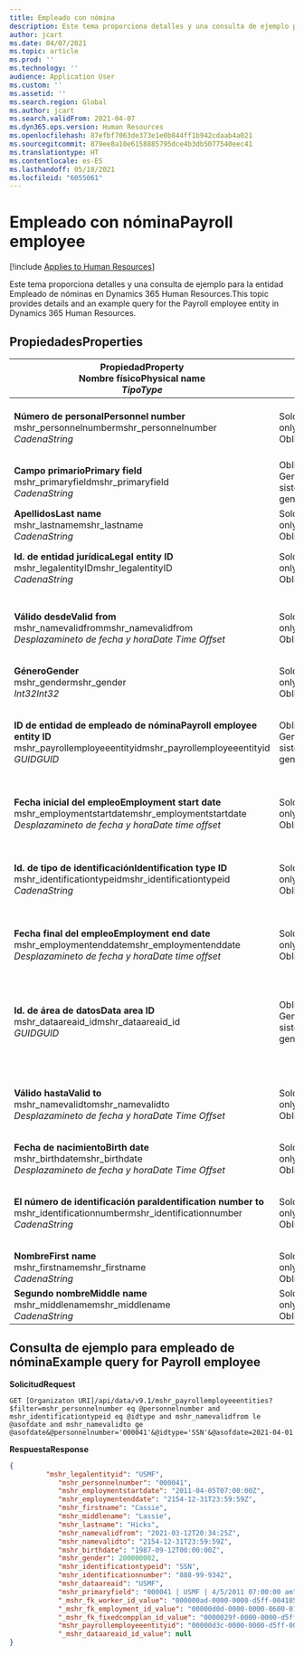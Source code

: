 ```yaml
---
title: Empleado con nómina
description: Este tema proporciona detalles y una consulta de ejemplo para la entidad Empleado de nóminas en Dynamics 365 Human Resources.
author: jcart
ms.date: 04/07/2021
ms.topic: article
ms.prod: ''
ms.technology: ''
audience: Application User
ms.custom: ''
ms.assetid: ''
ms.search.region: Global
ms.author: jcart
ms.search.validFrom: 2021-04-07
ms.dyn365.ops.version: Human Resources
ms.openlocfilehash: 87efbf7063de373e1e0b844ff1b942cdaab4a021
ms.sourcegitcommit: 879ee8a10e6158885795dce4b3db5077540eec41
ms.translationtype: HT
ms.contentlocale: es-ES
ms.lasthandoff: 05/18/2021
ms.locfileid: "6055061"
---
```

# <a name="payroll-employee"></a><span data-ttu-id="81d31-103">Empleado con nómina</span><span class="sxs-lookup"><span data-stu-id="81d31-103">Payroll employee</span></span>

[!include [Applies to Human Resources](../includes/applies-to-hr.md)]

<span data-ttu-id="81d31-104">Este tema proporciona detalles y una consulta de ejemplo para la entidad Empleado de nóminas en Dynamics 365 Human Resources.</span><span class="sxs-lookup"><span data-stu-id="81d31-104">This topic provides details and an example query for the Payroll employee entity in Dynamics 365 Human Resources.</span></span>

## <a name="properties"></a><span data-ttu-id="81d31-105">Propiedades</span><span class="sxs-lookup"><span data-stu-id="81d31-105">Properties</span></span>

| <span data-ttu-id="81d31-106">Propiedad</span><span class="sxs-lookup"><span data-stu-id="81d31-106">Property</span></span><br><span data-ttu-id="81d31-107">**Nombre físico**</span><span class="sxs-lookup"><span data-stu-id="81d31-107">**Physical name**</span></span><br><span data-ttu-id="81d31-108">**_Tipo_**</span><span class="sxs-lookup"><span data-stu-id="81d31-108">**_Type_**</span></span> | <span data-ttu-id="81d31-109">Utilizar</span><span class="sxs-lookup"><span data-stu-id="81d31-109">Use</span></span> | <span data-ttu-id="81d31-110">Descripción</span><span class="sxs-lookup"><span data-stu-id="81d31-110">Description</span></span> |
| --- | --- | --- |
| <span data-ttu-id="81d31-111">**Número de personal**</span><span class="sxs-lookup"><span data-stu-id="81d31-111">**Personnel number**</span></span><br><span data-ttu-id="81d31-112">mshr_personnelnumber</span><span class="sxs-lookup"><span data-stu-id="81d31-112">mshr_personnelnumber</span></span><br><span data-ttu-id="81d31-113">*Cadena*</span><span class="sxs-lookup"><span data-stu-id="81d31-113">*String*</span></span> | <span data-ttu-id="81d31-114">Solo lectura</span><span class="sxs-lookup"><span data-stu-id="81d31-114">Read-only</span></span><br><span data-ttu-id="81d31-115">Obligatorio</span><span class="sxs-lookup"><span data-stu-id="81d31-115">Required</span></span> | <span data-ttu-id="81d31-116">El número de personal exclusivo del empleado.</span><span class="sxs-lookup"><span data-stu-id="81d31-116">The employee's unique personnel number.</span></span> |
| <span data-ttu-id="81d31-117">**Campo primario**</span><span class="sxs-lookup"><span data-stu-id="81d31-117">**Primary field**</span></span><br><span data-ttu-id="81d31-118">mshr_primaryfield</span><span class="sxs-lookup"><span data-stu-id="81d31-118">mshr_primaryfield</span></span><br><span data-ttu-id="81d31-119">*Cadena*</span><span class="sxs-lookup"><span data-stu-id="81d31-119">*String*</span></span> | <span data-ttu-id="81d31-120">Obligatorio</span><span class="sxs-lookup"><span data-stu-id="81d31-120">Required</span></span><br><span data-ttu-id="81d31-121">Generado por el sistema</span><span class="sxs-lookup"><span data-stu-id="81d31-121">System generated</span></span> |  |
| <span data-ttu-id="81d31-122">**Apellidos**</span><span class="sxs-lookup"><span data-stu-id="81d31-122">**Last name**</span></span><br><span data-ttu-id="81d31-123">mshr_lastname</span><span class="sxs-lookup"><span data-stu-id="81d31-123">mshr_lastname</span></span><br><span data-ttu-id="81d31-124">*Cadena*</span><span class="sxs-lookup"><span data-stu-id="81d31-124">*String*</span></span> | <span data-ttu-id="81d31-125">Solo lectura</span><span class="sxs-lookup"><span data-stu-id="81d31-125">Read only</span></span><br><span data-ttu-id="81d31-126">Obligatorio</span><span class="sxs-lookup"><span data-stu-id="81d31-126">Required</span></span> | <span data-ttu-id="81d31-127">Apellido del empleado.</span><span class="sxs-lookup"><span data-stu-id="81d31-127">Employee last name.</span></span> |
| <span data-ttu-id="81d31-128">**Id. de entidad jurídica**</span><span class="sxs-lookup"><span data-stu-id="81d31-128">**Legal entity ID**</span></span><br><span data-ttu-id="81d31-129">mshr_legalentityID</span><span class="sxs-lookup"><span data-stu-id="81d31-129">mshr_legalentityID</span></span><br><span data-ttu-id="81d31-130">*Cadena*</span><span class="sxs-lookup"><span data-stu-id="81d31-130">*String*</span></span> | <span data-ttu-id="81d31-131">Solo lectura</span><span class="sxs-lookup"><span data-stu-id="81d31-131">Read-only</span></span><br><span data-ttu-id="81d31-132">Obligatorio</span><span class="sxs-lookup"><span data-stu-id="81d31-132">Required</span></span> | <span data-ttu-id="81d31-133">Especifica la entidad jurídica (empresa).</span><span class="sxs-lookup"><span data-stu-id="81d31-133">Specifies the legal entity (company).</span></span> |
| <span data-ttu-id="81d31-134">**Válido desde**</span><span class="sxs-lookup"><span data-stu-id="81d31-134">**Valid from**</span></span><br><span data-ttu-id="81d31-135">mshr_namevalidfrom</span><span class="sxs-lookup"><span data-stu-id="81d31-135">mshr_namevalidfrom</span></span><br><span data-ttu-id="81d31-136">*Desplazamineto de fecha y hora*</span><span class="sxs-lookup"><span data-stu-id="81d31-136">*Date Time Offset*</span></span> | <span data-ttu-id="81d31-137">Solo lectura</span><span class="sxs-lookup"><span data-stu-id="81d31-137">Read-only</span></span> <br><span data-ttu-id="81d31-138">Obligatorio</span><span class="sxs-lookup"><span data-stu-id="81d31-138">Required</span></span> | <span data-ttu-id="81d31-139">Fecha de inicio de la validez de la información del empleado.</span><span class="sxs-lookup"><span data-stu-id="81d31-139">Date the employee information is valid from.</span></span>  |
| <span data-ttu-id="81d31-140">**Género**</span><span class="sxs-lookup"><span data-stu-id="81d31-140">**Gender**</span></span><br><span data-ttu-id="81d31-141">mshr_gender</span><span class="sxs-lookup"><span data-stu-id="81d31-141">mshr_gender</span></span><br><span data-ttu-id="81d31-142">*Int32*</span><span class="sxs-lookup"><span data-stu-id="81d31-142">*Int32*</span></span> | <span data-ttu-id="81d31-143">Solo lectura</span><span class="sxs-lookup"><span data-stu-id="81d31-143">Read-only</span></span><br><span data-ttu-id="81d31-144">Obligatorio</span><span class="sxs-lookup"><span data-stu-id="81d31-144">Required</span></span> | <span data-ttu-id="81d31-145">El sexo del empleado.</span><span class="sxs-lookup"><span data-stu-id="81d31-145">The employee's gender.</span></span> |
| <span data-ttu-id="81d31-146">**ID de entidad de empleado de nómina**</span><span class="sxs-lookup"><span data-stu-id="81d31-146">**Payroll employee entity ID**</span></span><br><span data-ttu-id="81d31-147">mshr_payrollemployeeentityid</span><span class="sxs-lookup"><span data-stu-id="81d31-147">mshr_payrollemployeeentityid</span></span><br><span data-ttu-id="81d31-148">*GUID*</span><span class="sxs-lookup"><span data-stu-id="81d31-148">*GUID*</span></span> | <span data-ttu-id="81d31-149">Obligatorio</span><span class="sxs-lookup"><span data-stu-id="81d31-149">Required</span></span><br><span data-ttu-id="81d31-150">Generado por el sistema</span><span class="sxs-lookup"><span data-stu-id="81d31-150">System generated</span></span> | <span data-ttu-id="81d31-151">Valor GUID generado por el sistema para identificar de forma única el empleado.</span><span class="sxs-lookup"><span data-stu-id="81d31-151">A system-generated GUID value to uniquely identify the employee.</span></span> |
| <span data-ttu-id="81d31-152">**Fecha inicial del empleo**</span><span class="sxs-lookup"><span data-stu-id="81d31-152">**Employment start date**</span></span><br><span data-ttu-id="81d31-153">mshr_employmentstartdate</span><span class="sxs-lookup"><span data-stu-id="81d31-153">mshr_employmentstartdate</span></span><br><span data-ttu-id="81d31-154">*Desplazamineto de fecha y hora*</span><span class="sxs-lookup"><span data-stu-id="81d31-154">*Date time offset*</span></span> | <span data-ttu-id="81d31-155">Solo lectura</span><span class="sxs-lookup"><span data-stu-id="81d31-155">Read-only</span></span><br><span data-ttu-id="81d31-156">Obligatorio</span><span class="sxs-lookup"><span data-stu-id="81d31-156">Required</span></span> | <span data-ttu-id="81d31-157">La fecha de inicio del empleo del empleado.</span><span class="sxs-lookup"><span data-stu-id="81d31-157">The start date of the employee's employment.</span></span> |
| <span data-ttu-id="81d31-158">**Id. de tipo de identificación**</span><span class="sxs-lookup"><span data-stu-id="81d31-158">**Identification type ID**</span></span><br><span data-ttu-id="81d31-159">mshr_identificationtypeid</span><span class="sxs-lookup"><span data-stu-id="81d31-159">mshr_identificationtypeid</span></span><br><span data-ttu-id="81d31-160">*Cadena*</span><span class="sxs-lookup"><span data-stu-id="81d31-160">*String*</span></span> |<span data-ttu-id="81d31-161">Solo lectura</span><span class="sxs-lookup"><span data-stu-id="81d31-161">Read-only</span></span><br><span data-ttu-id="81d31-162">Obligatorio</span><span class="sxs-lookup"><span data-stu-id="81d31-162">Required</span></span> | <span data-ttu-id="81d31-163">El tipo de identificación definido para el empleado.</span><span class="sxs-lookup"><span data-stu-id="81d31-163">The identification type defined for the employee.</span></span> |
| <span data-ttu-id="81d31-164">**Fecha final del empleo**</span><span class="sxs-lookup"><span data-stu-id="81d31-164">**Employment end date**</span></span><br><span data-ttu-id="81d31-165">mshr_employmentenddate</span><span class="sxs-lookup"><span data-stu-id="81d31-165">mshr_employmentenddate</span></span><br><span data-ttu-id="81d31-166">*Desplazamineto de fecha y hora*</span><span class="sxs-lookup"><span data-stu-id="81d31-166">*Date time offset*</span></span> | <span data-ttu-id="81d31-167">Solo lectura</span><span class="sxs-lookup"><span data-stu-id="81d31-167">Read-only</span></span><br><span data-ttu-id="81d31-168">Obligatorio</span><span class="sxs-lookup"><span data-stu-id="81d31-168">Required</span></span> |<span data-ttu-id="81d31-169">La fecha de finalización del empleo del empleado.</span><span class="sxs-lookup"><span data-stu-id="81d31-169">The end of the employee's employment.</span></span>  |
| <span data-ttu-id="81d31-170">**Id. de área de datos**</span><span class="sxs-lookup"><span data-stu-id="81d31-170">**Data area ID**</span></span><br><span data-ttu-id="81d31-171">mshr_dataareaid_id</span><span class="sxs-lookup"><span data-stu-id="81d31-171">mshr_dataareaid_id</span></span><br><span data-ttu-id="81d31-172">*GUID*</span><span class="sxs-lookup"><span data-stu-id="81d31-172">*GUID*</span></span> | <span data-ttu-id="81d31-173">Obligatorio</span><span class="sxs-lookup"><span data-stu-id="81d31-173">Required</span></span> <br><span data-ttu-id="81d31-174">Generado por el sistema</span><span class="sxs-lookup"><span data-stu-id="81d31-174">System generated</span></span> | <span data-ttu-id="81d31-175">Valor GUID generado por el sistema que identifica a la entidad jurídica (empresa).</span><span class="sxs-lookup"><span data-stu-id="81d31-175">System-generated GUID value identifying the legal entity (company).</span></span> |
| <span data-ttu-id="81d31-176">**Válido hasta**</span><span class="sxs-lookup"><span data-stu-id="81d31-176">**Valid to**</span></span><br><span data-ttu-id="81d31-177">mshr_namevalidto</span><span class="sxs-lookup"><span data-stu-id="81d31-177">mshr_namevalidto</span></span><br><span data-ttu-id="81d31-178">*Desplazamineto de fecha y hora*</span><span class="sxs-lookup"><span data-stu-id="81d31-178">*Date Time Offset*</span></span> |  <span data-ttu-id="81d31-179">Solo lectura</span><span class="sxs-lookup"><span data-stu-id="81d31-179">Read-only</span></span><br><span data-ttu-id="81d31-180">Obligatorio</span><span class="sxs-lookup"><span data-stu-id="81d31-180">Required</span></span> | <span data-ttu-id="81d31-181">Fecha de finalización de la validez de la información del empleado.</span><span class="sxs-lookup"><span data-stu-id="81d31-181">Date the employee information is valid to.</span></span> |
| <span data-ttu-id="81d31-182">**Fecha de nacimiento**</span><span class="sxs-lookup"><span data-stu-id="81d31-182">**Birth date**</span></span><br><span data-ttu-id="81d31-183">mshr_birthdate</span><span class="sxs-lookup"><span data-stu-id="81d31-183">mshr_birthdate</span></span><br><span data-ttu-id="81d31-184">*Desplazamineto de fecha y hora*</span><span class="sxs-lookup"><span data-stu-id="81d31-184">*Date Time Offset*</span></span> | <span data-ttu-id="81d31-185">Solo lectura</span><span class="sxs-lookup"><span data-stu-id="81d31-185">Read-only</span></span> <br><span data-ttu-id="81d31-186">Obligatorio</span><span class="sxs-lookup"><span data-stu-id="81d31-186">Required</span></span> | <span data-ttu-id="81d31-187">La fecha de nacimiento del empleado.</span><span class="sxs-lookup"><span data-stu-id="81d31-187">The employee's birth date</span></span> |
| <span data-ttu-id="81d31-188">**El número de identificación para**</span><span class="sxs-lookup"><span data-stu-id="81d31-188">**Identification number to**</span></span><br><span data-ttu-id="81d31-189">mshr_identificationnumber</span><span class="sxs-lookup"><span data-stu-id="81d31-189">mshr_identificationnumber</span></span><br><span data-ttu-id="81d31-190">*Cadena*</span><span class="sxs-lookup"><span data-stu-id="81d31-190">*String*</span></span> | <span data-ttu-id="81d31-191">Solo lectura</span><span class="sxs-lookup"><span data-stu-id="81d31-191">Read-only</span></span> <br><span data-ttu-id="81d31-192">Obligatorio</span><span class="sxs-lookup"><span data-stu-id="81d31-192">Required</span></span> |<span data-ttu-id="81d31-193">El número de identificación definido para el empleado.</span><span class="sxs-lookup"><span data-stu-id="81d31-193">The identification number defined for the employee.</span></span>  |
| <span data-ttu-id="81d31-194">**Nombre**</span><span class="sxs-lookup"><span data-stu-id="81d31-194">**First name**</span></span><br><span data-ttu-id="81d31-195">mshr_firstname</span><span class="sxs-lookup"><span data-stu-id="81d31-195">mshr_firstname</span></span><br><span data-ttu-id="81d31-196">*Cadena*</span><span class="sxs-lookup"><span data-stu-id="81d31-196">*String*</span></span> | <span data-ttu-id="81d31-197">Solo lectura</span><span class="sxs-lookup"><span data-stu-id="81d31-197">Read-only</span></span><br><span data-ttu-id="81d31-198">Obligatorio</span><span class="sxs-lookup"><span data-stu-id="81d31-198">Required</span></span> | <span data-ttu-id="81d31-199">Nombre del empleado.</span><span class="sxs-lookup"><span data-stu-id="81d31-199">Employee first name.</span></span> |
| <span data-ttu-id="81d31-200">**Segundo nombre**</span><span class="sxs-lookup"><span data-stu-id="81d31-200">**Middle name**</span></span><br><span data-ttu-id="81d31-201">mshr_middlename</span><span class="sxs-lookup"><span data-stu-id="81d31-201">mshr_middlename</span></span><br><span data-ttu-id="81d31-202">*Cadena*</span><span class="sxs-lookup"><span data-stu-id="81d31-202">*String*</span></span> | <span data-ttu-id="81d31-203">Solo lectura</span><span class="sxs-lookup"><span data-stu-id="81d31-203">Read-only</span></span><br><span data-ttu-id="81d31-204">Obligatorio</span><span class="sxs-lookup"><span data-stu-id="81d31-204">Required</span></span> |<span data-ttu-id="81d31-205">Segundo nombre del empleado.</span><span class="sxs-lookup"><span data-stu-id="81d31-205">Employee middle name.</span></span>  |

## <a name="example-query-for-payroll-employee"></a><span data-ttu-id="81d31-206">Consulta de ejemplo para empleado de nómina</span><span class="sxs-lookup"><span data-stu-id="81d31-206">Example query for Payroll employee</span></span>

<span data-ttu-id="81d31-207">**Solicitud**</span><span class="sxs-lookup"><span data-stu-id="81d31-207">**Request**</span></span>

```http
GET [Organizaton URI]/api/data/v9.1/mshr_payrollemployeeentities?$filter=mshr_personnelnumber eq @personnelnumber and mshr_identificationtypeid eq @idtype and mshr_namevalidfrom le @asofdate and mshr_namevalidto ge @asofdate&@personnelnumber='000041'&@idtype='SSN'&@asofdate=2021-04-01
```

<span data-ttu-id="81d31-208">**Respuesta**</span><span class="sxs-lookup"><span data-stu-id="81d31-208">**Response**</span></span>

```json
{
         "mshr_legalentityid": "USMF",
            "mshr_personnelnumber": "000041",
            "mshr_employmentstartdate": "2011-04-05T07:00:00Z",
            "mshr_employmentenddate": "2154-12-31T23:59:59Z",
            "mshr_firstname": "Cassie",
            "mshr_middlename": "Lassie",
            "mshr_lastname": "Hicks",
            "mshr_namevalidfrom": "2021-03-12T20:34:25Z",
            "mshr_namevalidto": "2154-12-31T23:59:59Z",
            "mshr_birthdate": "1987-09-12T00:00:00Z",
            "mshr_gender": 200000002,
            "mshr_identificationtypeid": "SSN",
            "mshr_identificationnumber": "888-99-9342",
            "mshr_dataareaid": "USMF",
            "mshr_primaryfield": "000041 | USMF | 4/5/2011 07:00:00 am",
            "_mshr_fk_worker_id_value": "000000ad-0000-0000-d5ff-004105000000",
            "_mshr_fk_employment_id_value": "00000d0d-0000-0000-0600-014105000000",
            "_mshr_fk_fixedcompplan_id_value": "0000029f-0000-0000-d5ff-004105000000",
            "mshr_payrollemployeeentityid": "00000d3c-0000-0000-d5ff-004105000000",
            "_mshr_dataareaid_id_value": null
}
```
